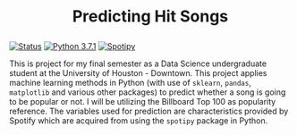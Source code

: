 # <p style="text-align:center;"> Predicting Hit Songs </p>

[![Status](https://img.shields.io/badge/status-working-orange)](https://github.com/DavidNWiley/Predicting_Hit_Songs) [![Python 3.7.1](https://img.shields.io/badge/python-3.7.1-green)](https://www.python.org/downloads/) [![Spotipy](https://img.shields.io/badge/spotipy-2.4.4-green)](https://spotipy.readthedocs.io/en/latest/#installation)

This is project for my final semester as a Data Science undergraduate student at the University of Houston - Downtown. This project applies machine learning methods in Python (with use of `sklearn`, `pandas`, `matplotlib` and various other packages) to predict whether a song is going to be popular or not. I will be utilizing the Billboard Top 100 as popularity reference. The variables used for prediction are characteristics provided by Spotify which are acquired from using the `spotipy` package in Python.
